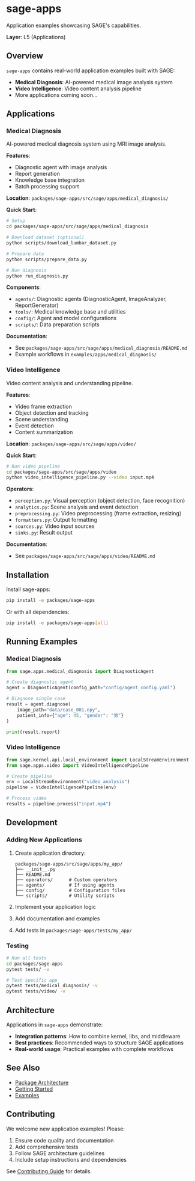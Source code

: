 # sage-apps

Application examples showcasing SAGE's capabilities.

**Layer**: L5 (Applications)

## Overview

`sage-apps` contains real-world application examples built with SAGE:

- **Medical Diagnosis**: AI-powered medical image analysis system
- **Video Intelligence**: Video content analysis pipeline
- More applications coming soon...

## Applications

### Medical Diagnosis

AI-powered medical diagnosis system using MRI image analysis.

**Features**:
- Diagnostic agent with image analysis
- Report generation
- Knowledge base integration
- Batch processing support

**Location**: `packages/sage-apps/src/sage/apps/medical_diagnosis/`

**Quick Start**:
```bash
# Setup
cd packages/sage-apps/src/sage/apps/medical_diagnosis

# Download dataset (optional)
python scripts/download_lumbar_dataset.py

# Prepare data
python scripts/prepare_data.py

# Run diagnosis
python run_diagnosis.py
```

**Components**:
- `agents/`: Diagnostic agents (DiagnosticAgent, ImageAnalyzer, ReportGenerator)
- `tools/`: Medical knowledge base and utilities
- `config/`: Agent and model configurations
- `scripts/`: Data preparation scripts

**Documentation**:
- See `packages/sage-apps/src/sage/apps/medical_diagnosis/README.md`
- Example workflows in `examples/apps/medical_diagnosis/`

### Video Intelligence

Video content analysis and understanding pipeline.

**Features**:
- Video frame extraction
- Object detection and tracking
- Scene understanding
- Event detection
- Content summarization

**Location**: `packages/sage-apps/src/sage/apps/video/`

**Quick Start**:
```bash
# Run video pipeline
cd packages/sage-apps/src/sage/apps/video
python video_intelligence_pipeline.py --video input.mp4
```

**Operators**:
- `perception.py`: Visual perception (object detection, face recognition)
- `analytics.py`: Scene analysis and event detection
- `preprocessing.py`: Video preprocessing (frame extraction, resizing)
- `formatters.py`: Output formatting
- `sources.py`: Video input sources
- `sinks.py`: Result output

**Documentation**:
- See `packages/sage-apps/src/sage/apps/video/README.md`

## Installation

Install sage-apps:

```bash
pip install -e packages/sage-apps
```

Or with all dependencies:

```bash
pip install -e packages/sage-apps[all]
```

## Running Examples

### Medical Diagnosis

```python
from sage.apps.medical_diagnosis import DiagnosticAgent

# Create diagnostic agent
agent = DiagnosticAgent(config_path="config/agent_config.yaml")

# Diagnose single case
result = agent.diagnose(
    image_path="data/case_001.npy",
    patient_info={"age": 45, "gender": "男"}
)

print(result.report)
```

### Video Intelligence

```python
from sage.kernel.api.local_environment import LocalStreamEnvironment
from sage.apps.video import VideoIntelligencePipeline

# Create pipeline
env = LocalStreamEnvironment("video_analysis")
pipeline = VideoIntelligencePipeline(env)

# Process video
results = pipeline.process("input.mp4")
```

## Development

### Adding New Applications

1. Create application directory:
   ```
   packages/sage-apps/src/sage/apps/my_app/
   ├── __init__.py
   ├── README.md
   ├── operators/      # Custom operators
   ├── agents/         # If using agents
   ├── config/         # Configuration files
   └── scripts/        # Utility scripts
   ```

2. Implement your application logic

3. Add documentation and examples

4. Add tests in `packages/sage-apps/tests/my_app/`

### Testing

```bash
# Run all tests
cd packages/sage-apps
pytest tests/ -v

# Test specific app
pytest tests/medical_diagnosis/ -v
pytest tests/video/ -v
```

## Architecture

Applications in `sage-apps` demonstrate:

- **Integration patterns**: How to combine kernel, libs, and middleware
- **Best practices**: Recommended ways to structure SAGE applications
- **Real-world usage**: Practical examples with complete workflows

## See Also

- [Package Architecture](../../concepts/architecture/package-structure.md)
- [Getting Started](../../getting-started/quickstart.md)
- [Examples](https://github.com/intellistream/SAGE/tree/main/examples)

## Contributing

We welcome new application examples! Please:

1. Ensure code quality and documentation
2. Add comprehensive tests
3. Follow SAGE architecture guidelines
4. Include setup instructions and dependencies

See [Contributing Guide](../../community/community.md) for details.
